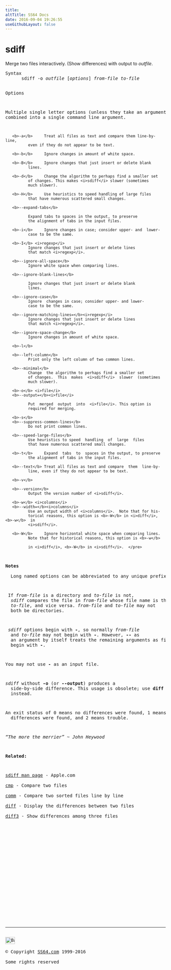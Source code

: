 ```yaml
---
title:
altTitle: SS64 Docs
date: 2016-09-04 19:26:55
useGithubLayout: false
---
```

<!-- #BeginLibraryItem "/Library/head_osx.lbi" --><!-- #EndLibraryItem --><h1>sdiff</h1> 
<p>Merge two files interactively. (Show differences) with output 
to <i>outfile</i>.</p>
<pre>Syntax
      sdiff -o <i>outfile</i> [<i>options</i>] <i>from-file to-file</i>

Options

   Multiple single letter options (unless they take an argument)
   can be combined into a single command line argument.

       <b>-a</b>     Treat all files as text and compare them line-by-line,
              even if they do not appear to be text.

       <b>-b</b>     Ignore changes in amount of white space.

       <b>-B</b>     Ignore changes that just insert or delete blank
              lines.

       <b>-d</b>     Change the algorithm to perhaps find a smaller set
              of changes. This makes <i>sdiff</i> slower (sometimes
              much slower).

       <b>-H</b>     Use heuristics to speed handling of large files
              that have numerous scattered small changes.

       <b>--expand-tabs</b>

              Expand tabs to spaces in the output, to preserve
              the alignment of tabs in the input files.

       <b>-i</b>     Ignore changes in case; consider upper- and  lower-
              case to be the same.

       <b>-I</b> <i>regexp</i>
              Ignore changes that just insert or delete lines
              that match <i>regexp</i>.

       <b>--ignore-all-space</b>
              Ignore white space when comparing lines.

       <b>--ignore-blank-lines</b>

              Ignore changes that just insert or delete blank
              lines.

       <b>--ignore-case</b>
              Ignore  changes in case; consider upper- and lower-
              case to be the same.

       <b>--ignore-matching-lines=</b><i>regexp</i>
              Ignore changes that just insert or delete lines
              that match <i>regexp</i>.

       <b>--ignore-space-change</b>
              Ignore changes in amount of white space.

       <b>-l</b>

       <b>--left-column</b>
              Print only the left column of two common lines.

       <b>--minimal</b>
              Change  the algorithm to perhaps find a smaller set
              of changes.  This  makes  <i>sdiff</i>  slower  (sometimes
              much slower).

       <b>-o</b> <i>file</i>
       <b>--output=</b><i>file</i>

              Put  merged  output  into  <i>file</i>. This option is
              required for merging.

       <b>-s</b>
       <b>--suppress-common-lines</b>
              Do not print common lines.

       <b>--speed-large-files</b>
              Use heuristics to speed  handling  of  large  files
              that have numerous scattered small changes.

       <b>-t</b>     Expand  tabs  to  spaces in the output, to preserve
              the alignment of tabs in the input files.

       <b>--text</b> Treat all files as text and compare  them  line-by-
              line, even if they do not appear to be text.

       <b>-v</b>

       <b>--version</b>
              Output the version number of <i>sdiff</i>.

       <b>-w</b> <i>columns</i>
       <b>--width=</b><i>columns</i>
              Use an output width of <i>columns</i>.  Note that for his-
              torical reasons, this option is <b>-W</b> in <i>diff</i>,  <b>-w</b>  in
              <i>sdiff</i>.

       <b>-W</b>     Ignore horizontal white space when comparing lines.
              Note that for historical reasons, this option is <b>-w</b>

              in <i>diff</i>, <b>-W</b> in <i>sdiff</i>.  </pre>
<p><b>Notes<br>
  </b>Long named options can be abbreviated to any unique prefix of their name.</p>
<p> If <i>from-file</i> is a directory and <i>to-file</i> is not, 
  <i>sdiff</i> compares the file in <i>from-file</i> whose file name is that of 
  <i>to-file</i>, and vice versa. <i>from-file</i> and <i>to-file</i> may not 
  both be directories.</p>
<p> <i>sdiff</i> options begin with <b>-</b>, so normally <i>from-file</i> 
  and <i>to-</i><i>file</i> may not begin with <b>-</b>. However, <b>--</b> as 
  an argument by itself treats the remaining arguments as file names even if they 
  begin with <b>-</b>. </p>
<p>You may not use <b>-</b> as an input file. </p>
<p><i>sdiff</i> without <b>-o</b> (or <b>--output</b>) produces a 
  side-by-side difference. This usage is obsolete; use <b>diff</b> <b>--side-by-side</b> 
  instead.</p>
<p>An exit status of 0 means no differences were found, 1 means some 
  differences were found, and 2 means trouble.</p>
<p class="quote"><i>“The more the merrier” ~ John Heywood</i></p>
<p><b>Related:</b></p>
<p><a href="https://developer.apple.com/legacy/library/documentation/Darwin/Reference/ManPages/man1/sdiff.1.html">sdiff man page</a> - Apple.com<br>
<a href="cmp.html">cmp</a> - Compare two files<br>
<a href="comm.html">comm</a> - Compare two sorted files line by line<br>
<a href="diff.html">diff</a> - Display the differences between two files<br>
<a href="diff3.html">diff3</a> - Show differences among three files </p><!-- #BeginLibraryItem "/Library/foot_osx.lbi" --><p>
<!-- OSX300 -->
<ins class="adsbygoogle" style="display:inline-block;width:300px;height:250px" data-ad-client="ca-pub-6140977852749469" data-ad-slot="1823340303"></ins>
<script>
(adsbygoogle = window.adsbygoogle || []).push({});
</script></p>
<hr>
<div id="bl" class="footer"><a href="sdiff.html#"><img src="../images/top.png" width="30" height="22" alt="Back to the Top"></a></div>
<div id="br" class="footer, tagline">© Copyright <a href="../index.html">SS64.com</a> 1999-2016<br>
Some rights reserved</div><!-- #EndLibraryItem -->
